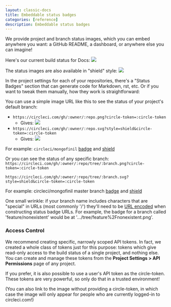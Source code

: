 ```yaml
---
layout: classic-docs
title: Embeddable status badges
categories: [reference]
description: Embeddable status badges
---
```


We provide project and branch status images, which you can embed anywhere you want: a GitHub
README, a dashboard, or anywhere else you can imagine!

Here's our current build status for Docs:
![](https://circleci.com/gh/circleci/circleci-docs.png?circle-token=3d22f822bead5ecf008da1504089977332c1a50a)

The status images are also available in "shield" style:
![](https://circleci.com/gh/circleci/circleci-docs.svg?style=shield&circle-token=3d22f822bead5ecf008da1504089977332c1a50a)

In the project settings for each of your repositories, there's a "Status Badges" section that can generate code for Markdown, rst, etc.  Or if you want to tweak them manually, how they work is straightforward:

You can use a simple image URL like this to see the status of your project's default branch:

- `https://circleci.com/gh/:owner/:repo.png?circle-token=:circle-token`
  - Gives: ![](https://circleci.com/gh/circleci/circleci-docs.png?circle-token=3d22f822bead5ecf008da1504089977332c1a50a)
- `https://circleci.com/gh/:owner/:repo.svg?style=shield&circle-token=:circle-token`
  - Gives: ![](https://circleci.com/gh/circleci/circleci-docs.svg?style=shield&circle-token=3d22f822bead5ecf008da1504089977332c1a50a)

For example:
`circleci/mongofinil` [badge](https://circleci.com/gh/circleci/mongofinil.png?circle-token=b14acf911433d315298235b0c2fbf7b2670a92a8)
and [shield](https://circleci.com/gh/circleci/mongofinil.svg?&style=shield&circle-token=b14acf911433d315298235b0c2fbf7b2670a92a8)

Or you can see the status of any specific branch: `https://circleci.com/gh/:owner/:repo/tree/:branch.png?circle-token=:circle-token`

`https://circleci.com/gh/:owner/:repo/tree/:branch.svg?style=shield&circle-token=:circle-token`

For example:
circleci/mongofinil master branch
[badge](https://circleci.com/gh/circleci/mongofinil/tree/master.png?circle-token=b14acf911433d315298235b0c2fbf7b2670a92a8)
and [shield](https://circleci.com/gh/circleci/mongofinil/tree/master.svg?style=shield&circle-token=b14acf911433d315298235b0c2fbf7b2670a92a8)

One small wrinkle: if your branch name includes characters that are "special" in URLs (most commonly '/') they'll need to be
[URL encoded](http://www.w3schools.com/tags/ref_urlencode.asp)
when constructing status badge URLs. For example, the badge for a branch called 'feature/nonexistent' would be at '.../tree/feature%2Fnonexistent.png'.


### Access Control

We recommend creating specific, narrowly scoped API tokens. In fact, we created a whole
class of tokens just for this purpose: tokens which give read-only access to the build
status of a single project, and nothing else. You can create and manage these tokens from
the **Project Settings &gt; API Permissions** page of any project.

If you prefer, it is also possible to use a user's API token as the circle-token. These
tokens are very powerful, so only do that in a trusted environment!

(You can also link to the image without providing a circle-token, in which case the image
will only appear for people who are currently logged-in to circleci.com!)
